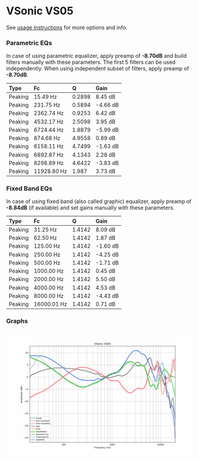 # VSonic VS05
See [usage instructions](https://github.com/jaakkopasanen/AutoEq#usage) for more options and info.

### Parametric EQs
In case of using parametric equalizer, apply preamp of **-8.70dB** and build filters manually
with these parameters. The first 5 filters can be used independently.
When using independent subset of filters, apply preamp of **-8.70dB**.

| Type    | Fc          |      Q | Gain     |
|:--------|:------------|:-------|:---------|
| Peaking | 15.49 Hz    | 0.2898 | 8.45 dB  |
| Peaking | 231.75 Hz   | 0.5894 | -4.66 dB |
| Peaking | 2362.74 Hz  | 0.9253 | 6.42 dB  |
| Peaking | 4532.17 Hz  | 2.5098 | 3.95 dB  |
| Peaking | 6724.44 Hz  | 1.8879 | -5.99 dB |
| Peaking | 874.68 Hz   | 4.9558 | 0.89 dB  |
| Peaking | 6158.11 Hz  | 4.7499 | -1.63 dB |
| Peaking | 6892.87 Hz  | 4.1343 | 2.28 dB  |
| Peaking | 8298.89 Hz  | 4.6422 | -3.83 dB |
| Peaking | 11928.80 Hz | 1.987  | 3.73 dB  |

### Fixed Band EQs
In case of using fixed band (also called graphic) equalizer, apply preamp of **-8.84dB**
(if available) and set gains manually with these parameters.

| Type    | Fc          |      Q | Gain     |
|:--------|:------------|:-------|:---------|
| Peaking | 31.25 Hz    | 1.4142 | 8.09 dB  |
| Peaking | 62.50 Hz    | 1.4142 | 1.87 dB  |
| Peaking | 125.00 Hz   | 1.4142 | -1.60 dB |
| Peaking | 250.00 Hz   | 1.4142 | -4.25 dB |
| Peaking | 500.00 Hz   | 1.4142 | -1.71 dB |
| Peaking | 1000.00 Hz  | 1.4142 | 0.45 dB  |
| Peaking | 2000.00 Hz  | 1.4142 | 5.50 dB  |
| Peaking | 4000.00 Hz  | 1.4142 | 4.53 dB  |
| Peaking | 8000.00 Hz  | 1.4142 | -4.43 dB |
| Peaking | 16000.01 Hz | 1.4142 | 0.71 dB  |

### Graphs
![](./VSonic%20VS05.png)